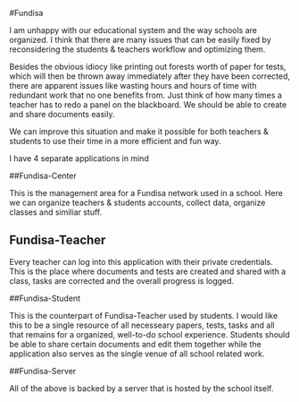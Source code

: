 #Fundisa

I am unhappy with our educational system and the way schools are organized. I think that there are many issues that can be easily fixed by reconsidering the students & teachers workflow and optimizing them.

Besides the obvious idiocy like printing out forests worth of paper for tests, which will then be thrown away immediately after they have been corrected, there are apparent issues like wasting hours and hours of time with redundant work that no one benefits from. Just think of how many times a teacher has to redo a panel on the blackboard. We should be able to create and share documents easily.
 
We can improve this situation and make it possible for both teachers & students to use their time in a more efficient and fun way. 

I have 4 separate applications in mind

##Fundisa-Center

This is the management area for a Fundisa network used in a school. Here we can organize teachers & students accounts, collect data, organize classes and similiar stuff.

## Fundisa-Teacher

Every teacher can log into this application with their private credentials. This is the place where documents and tests are created and shared with a class, tasks are corrected and the overall progress is logged. 

##Fundisa-Student

This is the counterpart of Fundisa-Teacher used by students. I would like this to be a single resource of all necesseary papers, tests, tasks and all that remains for a organized, well-to-do school experience. Students should be able to share certain documents and edit them together while the application also serves as the single venue of all school related work.

##Fundisa-Server

All of the above is backed by a server that is hosted by the school itself.
